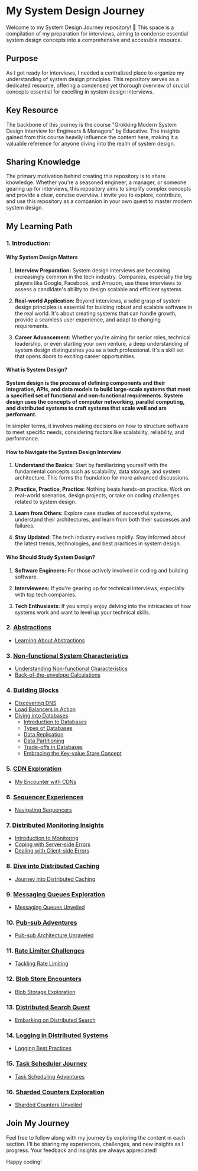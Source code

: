 # My System Design Journey

Welcome to my System Design Journey repository! 🚀 This space is a compilation of my preparation for interviews, aiming to condense essential system design concepts into a comprehensive and accessible resource.

## Purpose
As I got ready for interviews, I needed a centralized place to organize my understanding of system design principles. This repository serves as a dedicated resource, offering a condensed yet thorough overview of crucial concepts essential for excelling in system design interviews.

## Key Resource
The backbone of this journey is the course "Grokking Modern System Design Interview for Engineers & Managers" by Educative. The insights gained from this course heavily influence the content here, making it a valuable reference for anyone diving into the realm of system design.

## Sharing Knowledge
The primary motivation behind creating this repository is to share knowledge. Whether you're a seasoned engineer, a manager, or someone gearing up for interviews, this repository aims to simplify complex concepts and provide a clear, concise overview. I invite you to explore, contribute, and use this repository as a companion in your own quest to master modern system design.

## My Learning Path

### 1. Introduction:

#### Why System Design Matters

1.  **Interview Preparation:** System design interviews are becoming increasingly common in the tech industry. Companies, especially the big players like Google, Facebook, and Amazon, use these interviews to assess a candidate's ability to design scalable and efficient systems.

2.  **Real-world Application:** Beyond interviews, a solid grasp of system design principles is essential for building robust and scalable software in the real world. It's about creating systems that can handle growth, provide a seamless user experience, and adapt to changing requirements.

3.  **Career Advancement:** Whether you're aiming for senior roles, technical leadership, or even starting your own venture, a deep understanding of system design distinguishes you as a tech professional. It's a skill set that opens doors to exciting career opportunities.

#### What is System Design?

**System design is the process of defining components and their integration, APIs, and data models to build large-scale systems that meet a specified set of functional and non-functional requirements. System design uses the concepts of computer networking, parallel computing, and distributed systems to craft systems that scale well and are performant.**

In simpler terms, it involves making decisions on how to structure software to meet specific needs, considering factors like scalability, reliability, and performance.

#### How to Navigate the System Design Interview

1.  **Understand the Basics:** Start by familiarizing yourself with the fundamental concepts such as scalability, data storage, and system architecture. This forms the foundation for more advanced discussions.

2.  **Practice, Practice, Practice:** Nothing beats hands-on practice. Work on real-world scenarios, design projects, or take on coding challenges related to system design.

3.  **Learn from Others:** Explore case studies of successful systems, understand their architectures, and learn from both their successes and failures.

4.  **Stay Updated:** The tech industry evolves rapidly. Stay informed about the latest trends, technologies, and best practices in system design.

#### Who Should Study System Design?

1.  **Software Engineers:** For those actively involved in coding and building software.

2.  **Interviewees:** If you're gearing up for technical interviews, especially with top tech companies.

3.  **Tech Enthusiasts:** If you simply enjoy delving into the intricacies of how systems work and want to level up your technical skills.


### 2. [Abstractions](#abstractions)
   - [Learning About Abstractions](#learning-about-abstractions)

### 3. [Non-functional System Characteristics](#non-functional-system-characteristics)
   - [Understanding Non-functional Characteristics](#understanding-non-functional-characteristics)
   - [Back-of-the-envelope Calculations](#back-of-the-envelope-calculations)

### 4. [Building Blocks](#building-blocks)
   - [Discovering DNS](#discovering-dns)
   - [Load Balancers in Action](#load-balancers-in-action)
   - [Diving into Databases](#diving-into-databases)
      - [Introduction to Databases](#introduction-to-databases)
      - [Types of Databases](#types-of-databases)
      - [Data Replication](#data-replication)
      - [Data Partitioning](#data-partitioning)
      - [Trade-offs in Databases](#trade-offs-in-databases)
      - [Embracing the Key-value Store Concept](#embracing-the-key-value-store-concept)

### 5. [CDN Exploration](#cdn-exploration)
   - [My Encounter with CDNs](#my-encounter-with-cdns)

### 6. [Sequencer Experiences](#sequencer-experiences)
   - [Navigating Sequencers](#navigating-sequencers)

### 7. [Distributed Monitoring Insights](#distributed-monitoring-insights)
   - [Introduction to Monitoring](#introduction-to-monitoring)
   - [Coping with Server-side Errors](#coping-with-server-side-errors)
   - [Dealing with Client-side Errors](#dealing-with-client-side-errors)

### 8. [Dive into Distributed Caching](#dive-into-distributed-caching)
   - [Journey into Distributed Caching](#journey-into-distributed-caching)

### 9. [Messaging Queues Exploration](#messaging-queues-exploration)
   - [Messaging Queues Unveiled](#messaging-queues-unveiled)

### 10. [Pub-sub Adventures](#pub-sub-adventures)
   - [Pub-sub Architecture Unraveled](#pub-sub-architecture-unraveled)

### 11. [Rate Limiter Challenges](#rate-limiter-challenges)
   - [Tackling Rate Limiting](#tackling-rate-limiting)

### 12. [Blob Store Encounters](#blob-store-encounters)
   - [Blob Storage Exploration](#blob-storage-exploration)

### 13. [Distributed Search Quest](#distributed-search-quest)
   - [Embarking on Distributed Search](#embarking-on-distributed-search)

### 14. [Logging in Distributed Systems](#logging-in-distributed-systems)
   - [Logging Best Practices](#logging-best-practices)

### 15. [Task Scheduler Journey](#task-scheduler-journey)
   - [Task Scheduling Adventures](#task-scheduling-adventures)

### 16. [Sharded Counters Exploration](#sharded-counters-exploration)
   - [Sharded Counters Unveiled](#sharded-counters-unveiled)

## Join My Journey

Feel free to follow along with my journey by exploring the content in each section. I'll be sharing my experiences, challenges, and new insights as I progress. Your feedback and insights are always appreciated!

Happy coding!

